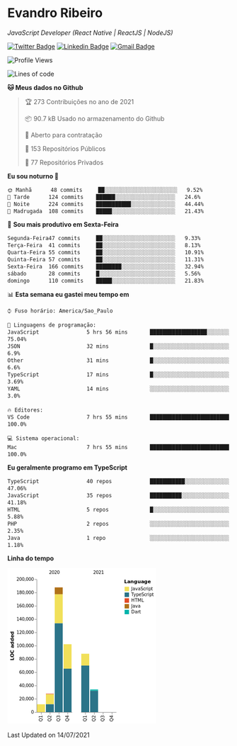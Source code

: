 # Evandro **Ribeiro**

*JavaScript Developer (React Native | ReactJS | NodeJS)*

[![Twitter Badge](https://img.shields.io/badge/-@ribeiroevandro-201B2D?style=flat-square&labelColor=201B2D&logo=twitter&logoColor=white&link=https://twitter.com/ribeiroevandro)](https://twitter.com/ribeiroevandro) 
[![Linkedin Badge](https://img.shields.io/badge/-Evandro%20Ribeiro-201B2D?style=flat-square&logo=Linkedin&logoColor=white&link=https://www.linkedin.com/in/ribeiroevandro)](https://www.linkedin.com/in/ribeiroevandro) 
[![Gmail Badge](https://img.shields.io/badge/-oi@ribeiroevandro.com.br-201B2D?style=flat-square&logo=Gmail&logoColor=white&link=mailto:oi@ribeiroevandro.com.br)](mailto:oi@ribeiroevandro.com.br)


<!--START_SECTION:waka-->
![Profile Views](http://img.shields.io/badge/Visualizac%C3%B5es%20do%20perfil-1-blue)

![Lines of code](https://img.shields.io/badge/Desde%20o%20Hello%20World%20eu%20escrevi-451287%20linhas%20de%20c%C3%B3digo-blue)

**🐱 Meus dados no Github** 

> 🏆 273 Contribuições no ano de 2021
 > 
> 📦 90.7 kB Usado no armazenamento do Github 
 > 
> 💼 Aberto para contratação
 > 
> 📜 153 Repositórios Públicos 
 > 
> 🔑 77 Repositórios Privados  
 > 
**Eu sou noturno 🦉** 

```text
🌞 Manhã      48 commits     ██░░░░░░░░░░░░░░░░░░░░░░░   9.52% 
🌆 Tarde      124 commits    ██████░░░░░░░░░░░░░░░░░░░   24.6% 
🌃 Noite      224 commits    ███████████░░░░░░░░░░░░░░   44.44% 
🌙 Madrugada  108 commits    █████░░░░░░░░░░░░░░░░░░░░   21.43%

```
📅 **Sou mais produtivo em Sexta-Feira** 

```text
Segunda-Feira47 commits     ██░░░░░░░░░░░░░░░░░░░░░░░   9.33% 
Terça-Feira  41 commits     ██░░░░░░░░░░░░░░░░░░░░░░░   8.13% 
Quarta-Feira 55 commits     ██░░░░░░░░░░░░░░░░░░░░░░░   10.91% 
Quinta-Feira 57 commits     ██░░░░░░░░░░░░░░░░░░░░░░░   11.31% 
Sexta-Feira  166 commits    ████████░░░░░░░░░░░░░░░░░   32.94% 
sábado       28 commits     █░░░░░░░░░░░░░░░░░░░░░░░░   5.56% 
domingo      110 commits    █████░░░░░░░░░░░░░░░░░░░░   21.83%

```


📊 **Esta semana eu gastei meu tempo em** 

```text
⌚︎ Fuso horário: America/Sao_Paulo

💬 Linguagens de programação: 
JavaScript               5 hrs 56 mins       ██████████████████░░░░░░░   75.04% 
JSON                     32 mins             █░░░░░░░░░░░░░░░░░░░░░░░░   6.9% 
Other                    31 mins             █░░░░░░░░░░░░░░░░░░░░░░░░   6.6% 
TypeScript               17 mins             █░░░░░░░░░░░░░░░░░░░░░░░░   3.69% 
YAML                     14 mins             ░░░░░░░░░░░░░░░░░░░░░░░░░   3.0%

🔥 Editores: 
VS Code                  7 hrs 55 mins       █████████████████████████   100.0%

💻 Sistema operacional: 
Mac                      7 hrs 55 mins       █████████████████████████   100.0%

```

**Eu geralmente programo em TypeScript** 

```text
TypeScript               40 repos            ███████████░░░░░░░░░░░░░░   47.06% 
JavaScript               35 repos            ██████████░░░░░░░░░░░░░░░   41.18% 
HTML                     5 repos             █░░░░░░░░░░░░░░░░░░░░░░░░   5.88% 
PHP                      2 repos             ░░░░░░░░░░░░░░░░░░░░░░░░░   2.35% 
Java                     1 repo              ░░░░░░░░░░░░░░░░░░░░░░░░░   1.18%

```


**Linha do tempo**

![Chart not found](https://raw.githubusercontent.com/ribeiroevandro/ribeiroevandro/master/charts/bar_graph.png) 


 Last Updated on 14/07/2021
<!--END_SECTION:waka-->
